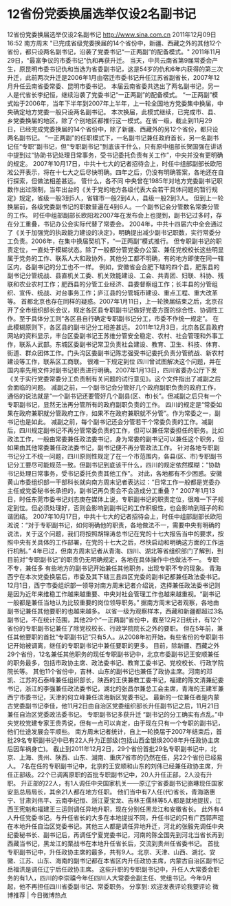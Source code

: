 # 12省份党委换届选举仅设2名副书记

12省份党委换届选举仅设2名副书记
http://www.sina.com.cn  2011年12月09日16:52  南方周末
"已完成省级党委换届的14个省份中，新疆、西藏之外的其他12个省份，都只设两名副书记，沿袭了党委书记“一正两副”的配备模式。"
2011年11月29日，“最富争议的市委书记”仇和再获升迁。
当天，中共云南省第9届常委会产生，原昆明市委书记仇和当选为省委副书记，这是54岁的仇和6年内获得的第三次升迁，此前两次升迁是2006年1月由宿迁市委书记升任江苏省副省长，2007年12月升任云南省委常委、昆明市委书记。
本届云南省委共选出了两名副书记，另一人是代省长李纪恒，继续沿袭了党委书记“一正两副”的配备模式。
“一正两副”模式始于2006年，当年下半年到2007年上半年，上一轮全国地方党委集中换届，中央确定地方党委一般只设两名副书记。
本次换届，此模式继续，已完成市、县、乡党委换届的地区，除了个别地区都推行这一模式。在省一级，截止到11月29日，已经完成党委换届的14个省份中，除了新疆、西藏外的另12个省份，都只设两名副书记。
“一正两副”的任职模式下，一名副书记兼任政府首长，另一名副书记任“专职”副书记，但“专职副书记”到底该干什么，只有原中组部长贺国强在讲话中提到过“协助书记处理日常事务，受书记委托负责有关工作”，中央并没有更明确的规定。
2007年10月17日，中共十七大的记者招待会上，时任中组部副部长欧阳淞公开表示，将在十七大之后尽快明确。四年之后，仍没有明确答案，各地还在自行探索，但做法相差甚远。
管什么，各不同
中央曾在1985年对地方党委副书记职数作出过限制，当年出台的《关于党的地方各级代表大会若干具体问题的暂行规定》规定，省级一般3到5人，省辖市一般2到4人，县级一般2到3人。
但到上一轮换届前，各级党委副书记的职数普遍在4到6人。一个副书记会分管数名常委分管的工作。
时任中组部副部长欧阳淞2007年在发布会上也提到，副书记过多时，存在分工重叠，书记办公会实际代替了常委会。
2004年，中共十四届六中全会通过了《关于加强党的执政能力建设的决定》，明确提出减少副书记职数，实行常委分工负责。2006年，在集中换届契机下，“一正两副”模式推行。
但专职副书记的职责定位，一直处于模糊状态。除了一般都分管党委办公室、兼任党校校长这些明显属于党务的工作、联系人大和政协外，其他分工都不明确，有的地方即使在同一辖区内，各副书记的分工也不一样。
例如，安徽省会合肥下辖的四个县，肥东县的副书记分管统战、县直机关工委、机关效能建设、工会、共青团、妇联、科协、残联和农业农村工作；肥西县的分管工业经济、县委督察组工作；长丰县的分管组织、宣传、统战、对台事务工作；庐江县的分管城市建设、重点工程、重大改革等。
首都北京也存在同样的疑惑。2007年1月11日，上一轮换届结束之后，北京召开了全市组织部长会议，规定各区县专职副书记做好党委方面的综合性、协调性工作。至于具体分工则“各区县自行确定专职副书记分工，市委不作统一规定”。
在此模糊原则下，各区县的副书记分工相差甚远。
2011年12月3日，北京各区县政府网站的资料显示，丰台区委副书记王苏维分管安全稳定、农村、社会管理和外事工作，联系人武部。东城区委副书记常卫负责社会建设、教育、卫生、科技、体育、街道、群众团体工作。门头沟区委副书记陈志强受书记委托负责分管统战、新农村建设等工作，联系区工商联。
很难一下规定到位
四川曾试图解决这个问题，并在国内率先用文件对副书记职责进行明确。2007年1月13日，四川省委办公厅下发《关于实行党委常委分工负责制有关问题的试行意见》。这个文件指出了减副之后会面临的问题。
减副之前，一个副书记会分管好几个政府副职负责的政府工作，通俗的说法就是“一个副书记还要管好几个副县(区、市)长”。但减副之后只有一个专职副书记，显然无法再分管所有的政府副职负责的工作。
四川的规定是“常委如果在政府兼职就分管政府工作，如果不在政府兼职就不分管”。作为常委之一，副书记也是如此。
减副之前，每个副书记还会分管若干个常委负责的工作。减副后，四川规定副书记不再分管常委负责的工作，但可以兼任常委担任的职务。比如政法工作，一般由常委兼任政法委书记，身为常委的副书记可以兼任这个职务，但如果由其他常委兼任政法委书记，副书记便不再分管政法工作。
针对各地专职副书记分工不统一问题，四川原则性规定了在一个市范围内，各县(区、市)专职副书记分工要尽可能规范一致。但副书记到底该干什么，四川的规定依然模糊：“协助书记处理日常事务，受书记委托负责其他工作”。
对此，各地都有不少困惑。安徽黄山市委组织部一干部科长就向南方周末记者表达过：“日常工作一般都是党委办主任或党委秘书长承担的，副书记再负责会不会造成分工重叠？”
2007年1月13日，时任东莞市委书记刘志庚在媒体上说，专职副书记的职责定位，很难一下子规定到位。但必须处理好，否则会影响到副书记的工作积极性，也会影响到班子的和谐团结。
2007年10月17日，中共十七大的记者招待会上，时任中组部副部长欧阳淞说：“对于专职副书记，如何明确他的职责，各地做法不一，需要中央有明确的说法，关于这个问题，我们将按照胡锦涛总书记在党的十七大报告当中的要求，按照中央有关具体的工作部署，在党的十七大之后，尽快启动和明确这方面的工作运行机制。”
4年已过，但南方周末记者从青海、四川、湖北等省组织部门了解到，到目前对“专职副书记”的职责仍无明确规定，各地在具体操作中也做法不一。
专职不专，兼任多
有些地方的副书记开始兼任其他职务，出现专职不专的现象。
青海西宁在本次党委换届后，市委及其下辖三县四区党委的副书记都兼任政法委书记。
12月1日，西宁市委组织部一领导对南方周末记者介绍说，选择兼任政法委书记则是因为近年来维稳工作越来越重要、中央对社会管理工作也越来越重视。“副书记一般都是兼任当地认为比较重要的岗位领导职务。”
据南方周末记者观察，各地由副书记兼任其他要职的也越来越多。
以省一级为观察样本，西藏和新疆都超过3名副书记，不在统计范围，其他29个“一正两副”省份中，截至12月2日统计，有12个省份的专职副书记兼任了除党校校长、行政学院院长之外的要职。
但在5年前，兼任其他要职的首批“专职副书记”只有5人。从2008年初开始，有些省份的专职副书记开始被调离，继任的专职副书记中兼任要职的更多。
目前，除新疆、西藏之外29个省份，12名兼任其他职务的现任专职副书记中，北京市委副书记王安顺兼任的职务最多，包括市政协主席、政法委书记、教育工委书记、党校校长、行政学院院长等。
其他11个省份中，吉林、山东的副书记也兼任了政协主席。河南的邓凯、江苏的石泰峰兼任组织部长，陕西的王侠兼教工委书记，福建的陈文清兼纪委书记，浙江的李强兼任政法委书记，湖北的张昌尔兼总工会主席，青海的王建军兼西宁市委书记，天津的何立峰兼任滨海新区党委书记。
最新的一位兼任者是内蒙古党委副书记李佳，他11月2日由自治区党委组织部长升任副书记之后，11月21日兼任自治区党委政法委书记。
专职副书记多获升迁
“副书记的分工确实有点乱。”中央党校党建专家王贵秀说，但有一点可以肯定，由于现在只有一个专职的副书记，他们仕途发展会平顺些。
南方周末记者统计，自上一轮换届于2007年结束后，首批29名专职副书记中已有22人升为正部级(包括山西金银焕2008年升任政协主席后因车祸身亡)。
截止到2011年12月2日，29个省份首批29名专职副书记中，北京、上海、贵州、陕西、山东、湖南、重庆7省市的仍然在任，另22个省份已经易人。
7名在任的专职副书记中，北京的王安顺和山东的刘伟已经兼任政协主席，升任正部级。22个已调离原职的首批专职副书记中，20人升任正部，2人没有升职。
升正部的22人，有1人调任中央国家机关——原辽宁省委副书记骆琳现任国家安监总局局长，其余21人都在地方任职。
他们当中有7人任(代)省长，青海骆惠宁、甘肃刘伟平、云南李纪恒、浙江夏宝龙、吉林王儒林等5人都是就地提拔，江西王宪魁和福建王三运则调任异地升职，现在分别任黑龙江和安徽省长。
此外有4人升任党委书记。与升任省长的大多在本地提拔不同，升任书记的只有广西郭声琨在本地升任自治区党委书记。其他三人都是调任异地升迁，河北的张毅先调任中央纪委秘书长、副书记后，再调任宁夏党委书记，河南的陈全国先到河北当省长再到西藏当书记，黑龙江的栗战书在本地升任省长后，交流到贵州任省委书记。
首批专职副书记中，升任政协主席的最多，共有9人。北京、天津、山西、湖北、安徽、江苏、山东、海南的副书记都在本省区内升任政协主席，内蒙古自治区副书记岳福洪是调任辽宁后任政协主席。
这些升职的专职副书记中，升任人大常委会职务的有1人，四川的李崇禧今年任四川人大常委会副主任、党组书记。今年9月起，他不再担任四川省委副书记、常委职务。
分享到: 欢迎发表评论我要评论
微博推荐 | 今日微博热点

